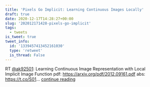 ```yaml
---
title: 'Pixels Go Implicit: Learning Continuous Images Locally'
draft: true
date: 2020-12-17T14:28:27+00:00
slug: '202012171428-pixels-go-implicit'
tags:
  - tweets
is_tweet: true
tweet_info:
  id: '1339457413452161030'
  type: 'retweet'
  is_thread: False
---
```




RT [@ak92501](https://x.com/ak92501): Learning Continuous Image Representation with Local Implicit Image Function
pdf: <https://arxiv.org/pdf/2012.09161.pdf>
abs: <https://t.co/S01>… [continue reading](https://x.com/sytelus/status/1339457413452161030)
